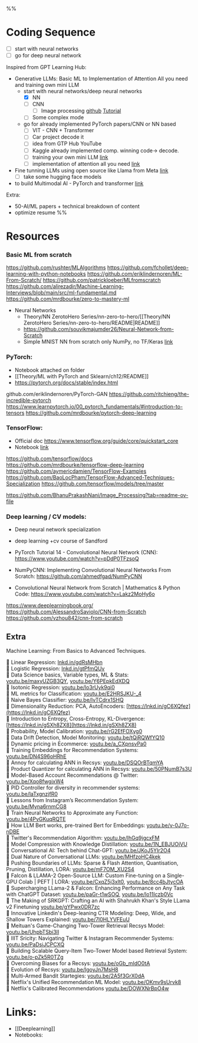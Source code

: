 %%

# Coding Sequence

- [ ] start with neural networks
- [ ] go for deep neural network

Inspired from GPT Learning Hub:
- Generative LLMs: Basic ML to Implementation of Attention All you need and training own mini LLM
	- start with neural networks/deep neural networks
		- [x] NN
		- [ ] CNN
			- [ ] Image processing [github](https://github.com/BhanuPrakashNani/Image_Processing?tab=readme-ov-file) [Tutorial](https://github.com/askitlouder/Image-Processing-Tutorials)
		- [ ] Some complex mode
	- go for already implemented PyTorch papers/CNN or NN based
		- [ ] VIT - CNN + Transformer
		- [ ] Car project decode it
		- [ ] idea from GTP Hub YouTube
		- [ ] Kaggle already implemented comp. winning code-> decode.
		- [ ] training your own mini LLM [link](https://www.google.com/search?sca_esv=a88b1582b82b9395&rlz=1C1UEAD_en-GBIN1073IN1073&biw=1920&bih=869&sxsrf=ADLYWILY5Ox0diBU79ZdAMV8bmIN8LO2pA:1731785005592&q=training+your+own+mini+LLM&tbm=vid&source=lnms&fbs=AEQNm0CvspUPonaF8UH5s_LBD3JPX4RSeMPt9v8oIaeGMh2T2PRrsfVPlQRxSTpQ4UUI6wfsFlEVaMALnJjEZtYpSTLmUV5oGF4fnHSG0LbvLjVKUV0IWX-9yHknaXpsINbxRPK_rD0aGBXyqo-cUa2T6ZySNg4d875n-vXkSutq7bWvEyjXRQuBfWktFSUkoyoeiqhKHNE-BZiSEnsk93CG_Dl8i5jDTw&sa=X&ved=2ahUKEwiwutfwyeGJAxXhUWwGHR4PNSwQ0pQJegQIERAB)
		- [ ] implementation of attention all you need [link](https://www.google.com/search?sca_esv=a88b1582b82b9395&rlz=1C1UEAD_en-GBIN1073IN1073&sxsrf=ADLYWILDKywN5vMXyR9_XxXcJJIjI3cwKg:1731784949211&q=implementing+Attention+Is+All+You+Need&tbm=vid&source=lnms&fbs=AEQNm0CvJOjjOlYGHpeb6_mX0N9Pz_0vXmyFV6JRst0G88bAGyAKbn3N-PJtAQ9FF1FHZrb3Vxmn8XVEU7WdIN3ev85T-c9yjSuUQM7DyejoPmLMLBxzIHnbdRCYBmryCtnMt_A6w4k9cULSoBpLrQj8FRnSr6R4dg1dQPiX7wbTGa4jNRr-1EsMaELCwmIPmbwPfYZhNgPaqfijDAjpxqO9DWXY4bKmNw&sa=X&ved=2ahUKEwjunebVyeGJAxU_UGcHHaWABCMQ0pQJegQIEhAB&biw=1920&bih=869&dpr=1)

- Fine tunning LLMs using open source like Llama from Meta [link](https://www.google.com/search?q=fine+tune+open+source+models+like+Llama+from+Meta+(without+an+expensive+GPU).&rlz=1C1UEAD_en-GBIN1073IN1073&sourceid=chrome&ie=UTF-8)
	- [ ] take some hugging face models

- to build Multimodal AI - PyTorch and transformer [link](https://www.google.com/search?q=how+to+build+multimodal+AI+pytorch+transformers&sca_esv=a88b1582b82b9395&rlz=1C1UEAD_en-GBIN1073IN1073&sxsrf=ADLYWIK2BnE1C7csUJqtna1ks5vQGcp-Jg%3A1731785123846&ei=o_E4Z-uvM_qhnesPxo_DmAQ&ved=0ahUKEwirjYmpyuGJAxX6UGcHHcbHEEMQ4dUDCA8&uact=5&oq=how+to+build+multimodal+AI+pytorch+transformers&gs_lp=Egxnd3Mtd2l6LXNlcnAiL2hvdyB0byBidWlsZCBtdWx0aW1vZGFsIEFJIHB5dG9yY2ggdHJhbnNmb3JtZXJzMgUQIRigATIFECEYoAFI3IkBULIFWJ-GAXADeAKQAQCYAb0CoAHuJ6oBCDAuMTUuNy4yuAEDyAEA-AEBmAIcoALfKMICBBAAGEfCAgYQABgWGB7CAgsQABiABBiGAxiKBcICCBAAGIAEGKIEwgIHECEYoAEYCsICBBAhGBXCAgUQIRifBZgDAIgGAZAGCJIHCDQuMTMuOS4yoAe1Ug&sclient=gws-wiz-serp)

Extra:
- 50-AI/ML papers + technical breakdown of content
- optimize resume
%%

# Resources

### Basic ML from scratch
https://github.com/rushter/MLAlgorithms
https://github.com/fchollet/deep-learning-with-python-notebooks
https://github.com/eriklindernoren/ML-From-Scratch/
https://github.com/patrickloeber/MLfromscratch
https://github.com/alirezadir/Machine-Learning-Interviews/blob/main/src/ml-fundamental.md
https://github.com/mrdbourke/zero-to-mastery-ml

- Neural Networks
	- Theory/NN ZerotoHero Series/nn-zero-to-hero/[[Theory/NN ZerotoHero Series/nn-zero-to-hero/README|README]]
	- https://github.com/souvikmajumder26/Neural-Network-from-Scratch
	- Simple MNIST NN from scratch only NumPy, no TF/Keras [link](https://www.kaggle.com/code/wwsalmon/simple-mnist-nn-from-scratch-numpy-no-tf-keras)
### PyTorch:

- Notebook attached on folder
- [[Theory/ML with PyTorch and Sklearn/ch12/README]]
- https://pytorch.org/docs/stable/index.html

github.com/eriklindernoren/PyTorch-GAN
https://github.com/ritchieng/the-incredible-pytorch
https://www.learnpytorch.io/00_pytorch_fundamentals/#introduction-to-tensors
https://github.com/mrdbourke/pytorch-deep-learning

### TensorFlow:
- Official doc https://www.tensorflow.org/guide/core/quickstart_core
- Notebook [link](https://github.com/vg11072001/Machine-Learning/blob/4fdcffddc18a88f6f9e4601ab914cb55bba4f06b/ml%20notes/MLCoding/tensorflowtrain.ipynb)

https://github.com/tensorflow/docs
https://github.com/mrdbourke/tensorflow-deep-learning
https://github.com/aymericdamien/TensorFlow-Examples
https://github.com/BaoLocPham/TensorFlow-Advanced-Techniques-Specialization
https://github.com/tensorflow/models/tree/master


https://github.com/BhanuPrakashNani/Image_Processing?tab=readme-ov-file

### Deep learning / CV models:
- Deep neural network specialization
- deep learning +cv course of Sandford

- PyTorch Tutorial 14 - Convolutional Neural Network (CNN): https://www.youtube.com/watch?v=pDdP0TFzsoQ
 - NumPyCNN: Implementing Convolutional Neural Networks From Scratch: https://github.com/ahmedfgad/NumPyCNN
 - Convolutional Neural Network from Scratch | Mathematics & Python Code: https://www.youtube.com/watch?v=Lakz2MoHy6o
 
https://www.deeplearningbook.org/
https://github.com/AlessandroSaviolo/CNN-from-Scratch
https://github.com/vzhou842/cnn-from-scratch









## Extra

Machine Learning: From Basics to Advanced Techniques.  

🎯 Linear Regression: [lnkd.in/gdRsMHbn](http://lnkd.in/gdRsMHbn)  
🎯 Logistic Regression: [lnkd.in/gtPfmQUv](http://lnkd.in/gtPfmQUv)  
🎯 Data Science basics, Variable types, ML & Stats: [youtu.be/maxyUZGB3QY](http://youtu.be/maxyUZGB3QY), [youtu.be/Y6PEpkEdXDQ](http://youtu.be/Y6PEpkEdXDQ)  
🎯 Isotonic Regression: [youtu.be/lo3rUyk9qi0](http://youtu.be/lo3rUyk9qi0)  
🎯 ML metrics for Classification: [youtu.be/E2HRSJKU-_4](http://youtu.be/E2HRSJKU-_4)  
🎯 Naive Bayes Classifier: [youtu.be/IvTCdrx1SHQ](http://youtu.be/IvTCdrx1SHQ)  
🎯 Dimensionality Reduction: PCA, AutoEncoders: [https://lnkd.in/gC6XQfez](https://lnkd.in/gC6XQfez)  
🎯 Introduction to Entropy, Cross-Entropy, KL-Divergence: [https://lnkd.in/gSXh8ZX8](https://lnkd.in/gSXh8ZX8)  
🎯 Probability, Model Calibration: [youtu.be/rG2EfFOXyg0](http://youtu.be/rG2EfFOXyg0)  
🎯 Data Drift Detection, Model Monitoring: [youtu.be/tQjRQWfYQ10](http://youtu.be/tQjRQWfYQ10)  
🎯 Dynamic pricing in Ecommerce: [youtu.be/a_CXpnsvPa0](http://youtu.be/a_CXpnsvPa0)  
🎯 Training Embeddings for Recommendation Systems: [youtu.be/DN4S96oHRhE](http://youtu.be/DN4S96oHRhE)  
🎯 Annoy for calculating ANN in Recsys: [youtu.be/DSQOrBTqmYA](http://youtu.be/DSQOrBTqmYA)  
🎯 Product Quantizer for calculating ANN in Recsys: [youtu.be/50PNumB7s3U](http://youtu.be/50PNumB7s3U)  
🎯 Model-Based Account Recommendations @ Twitter: [youtu.be/Xqo8fwgjxW4](http://youtu.be/Xqo8fwgjxW4)  
🎯 PID Controller for diversity in recommender systems: [youtu.be/laTxgnzjfR0](http://youtu.be/laTxgnzjfR0)  
🎯 Lessons from Instagram’s Recommendation System: [youtu.be/Myna6rnmCG8](http://youtu.be/Myna6rnmCG8)  
🎯 Train Neural Networks to Approximate any Function: [youtu.be/4PvGKuqRQTE](http://youtu.be/4PvGKuqRQTE)  
🎯 How LLM Bert works, pre-trained Bert for Embeddings: [youtu.be/v-0J7o-nDBE](http://youtu.be/v-0J7o-nDBE)  
🎯 Twitter's Recommendation Algorithm: [youtu.be/IhGq9jgcxFM](http://youtu.be/IhGq9jgcxFM)  
🎯 Model Compression with Knowledge Distillation: [youtu.be/1N_EBJUOjVU](http://youtu.be/1N_EBJUOjVU)  
🎯 Conversational AI: Tech behind Chat-GPT: [youtu.be/JKoJ5YIr2O4](http://youtu.be/JKoJ5YIr2O4)  
🎯 Dual Nature of Conversational LLMs: [youtu.be/MHfzoHC4kek](http://youtu.be/MHfzoHC4kek)  
🎯 Pushing Boundaries of LLMs: Sparse & Flash Attention, Quantisation, Pruning, Distillation, LORA: [youtu.be/mF7OM_XU2S4](http://youtu.be/mF7OM_XU2S4)  
🎯 Falcon & LLAMA-2 Open-Source LLM: Custom Fine-tuning on a Single-GPU Colab | PEFT | LORA: [youtu.be/CxqZ5j3xlt0](http://youtu.be/CxqZ5j3xlt0), [youtu.be/8cc4bJtycOA](http://youtu.be/8cc4bJtycOA)  
🎯 Supercharging LLama-2 & Falcon: Enhancing Performance on Any Task with ChatGPT Dataset: [youtu.be/paGr-t1wSOQ](http://youtu.be/paGr-t1wSOQ), [youtu.be/lo11Iczb0Vc](http://youtu.be/lo11Iczb0Vc)  
🎯 The Making of SRKGPT: Crafting an AI with Shahrukh Khan's Style LLama v2 Finetuning [youtu.be/gYPwx0DR7zc](http://youtu.be/gYPwx0DR7zc)  
🎯 Innovative Linkedin's Deep-leaning CTR Modeling: Deep, Wide, and Shallow Towers Explained: [youtu.be/7l0HLYVFEuU](http://youtu.be/7l0HLYVFEuU)  
🎯 Meituan's Game-Changing Two-Tower Retrieval Recsys Model: [youtu.be/UhpbTSbi3lI](http://youtu.be/UhpbTSbi3lI)  
🎯 IIIT Sricity: Navigating Twitter & Instagram Recommender Systems: [youtu.be/PaDsiJCPCXQ](http://youtu.be/PaDsiJCPCXQ)  
🎯 Building Scalable Query-Item Two-Tower Model based Retrieval System: [youtu.be/o-pZk5R0TZg](http://youtu.be/o-pZk5R0TZg)  
🎯 Overcoming Biases for a Recsys: [youtu.be/oGb_mIdO0tA](http://youtu.be/oGb_mIdO0tA)  
🎯 Evolution of Recsys: [youtu.be/lgoyJn7MsH8](http://youtu.be/lgoyJn7MsH8)  
🎯 Multi-Armed Bandit Startegies: [youtu.be/2A5f3GrX0dA](http://youtu.be/2A5f3GrX0dA)  
🎯 Netflix's Unified Recommendation ML Model: [youtu.be/OKmv9sUrvk8](http://youtu.be/OKmv9sUrvk8)  
🎯 Netflix's Calibrated Recommendations [youtu.be/DOWXNrBpO4w](http://youtu.be/DOWXNrBpO4w)

# Links:
- [[Deeplearning]]
- Notebooks:

